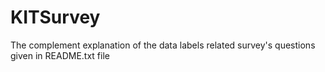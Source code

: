 # KITSurvey
The complement explanation of the data labels related survey's questions given in README.txt file

